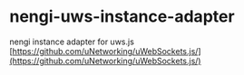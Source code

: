 # nengi-uws-instance-adapter
nengi instance adapter for uws.js [https://github.com/uNetworking/uWebSockets.js/](https://github.com/uNetworking/uWebSockets.js/)